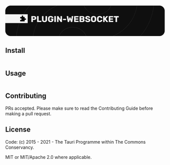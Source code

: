 ![plugin-websocket](banner.png)

<!-- description -->

## Install

```
```

## Usage

```
```

## Contributing

PRs accepted. Please make sure to read the Contributing Guide before making a pull request.

## License

Code: (c) 2015 - 2021 - The Tauri Programme within The Commons Conservancy.

MIT or MIT/Apache 2.0 where applicable.